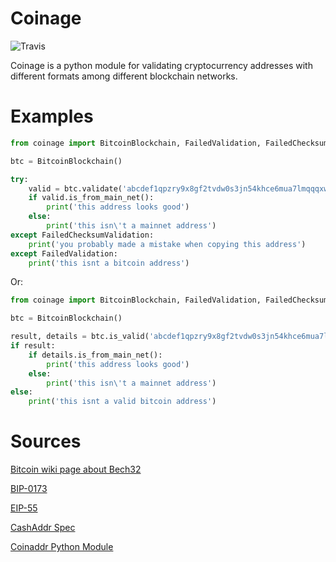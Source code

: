 # Coinage
![Travis](https://travis-ci.org/FranciscoDA/coinage.svg?branch=master)

Coinage is a python module for validating cryptocurrency addresses with different formats among different blockchain networks.

# Examples

```py
from coinage import BitcoinBlockchain, FailedValidation, FailedChecksumValidation

btc = BitcoinBlockchain()

try:
	valid = btc.validate('abcdef1qpzry9x8gf2tvdw0s3jn54khce6mua7lmqqqxw')
	if valid.is_from_main_net():
		print('this address looks good')
	else:
		print('this isn\'t a mainnet address')
except FailedChecksumValidation:
	print('you probably made a mistake when copying this address')
except FailedValidation:
	print('this isnt a bitcoin address')
```

Or:

```py
from coinage import BitcoinBlockchain, FailedValidation, FailedChecksumValidation

btc = BitcoinBlockchain()

result, details = btc.is_valid('abcdef1qpzry9x8gf2tvdw0s3jn54khce6mua7lmqqqxw')
if result:
	if details.is_from_main_net():
		print('this address looks good')
	else:
		print('this isn\'t a mainnet address')
else:
	print('this isnt a valid bitcoin address')
```

# Sources
[Bitcoin wiki page about Bech32](https://en.bitcoin.it/wiki/Bech32)

[BIP-0173](https://en.bitcoin.it/wiki/BIP_0173)

[EIP-55](https://github.com/ethereum/EIPs/blob/master/EIPS/eip-55.md)

[CashAddr Spec](https://github.com/bitcoincashorg/bitcoincash.org/blob/master/spec/cashaddr.md)

[Coinaddr Python Module](https://pypi.org/project/coinaddr/)
